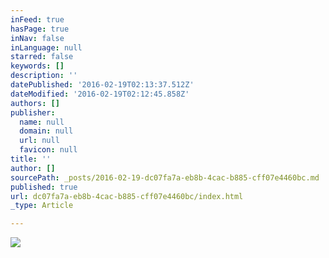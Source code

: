 ```yaml
---
inFeed: true
hasPage: true
inNav: false
inLanguage: null
starred: false
keywords: []
description: ''
datePublished: '2016-02-19T02:13:37.512Z'
dateModified: '2016-02-19T02:12:45.858Z'
authors: []
publisher:
  name: null
  domain: null
  url: null
  favicon: null
title: ''
author: []
sourcePath: _posts/2016-02-19-dc07fa7a-eb8b-4cac-b885-cff07e4460bc.md
published: true
url: dc07fa7a-eb8b-4cac-b885-cff07e4460bc/index.html
_type: Article

---
```

![](https://the-grid-user-content.s3-us-west-2.amazonaws.com/86181579-b0f6-4aa6-9f65-ba825d20a760.jpg)
